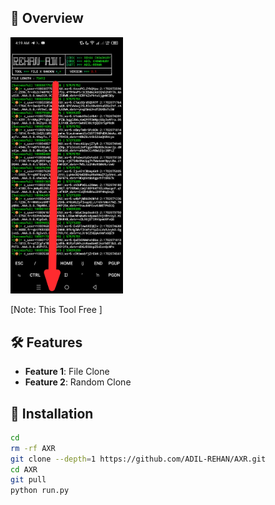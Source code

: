 ## :star2: Overview

<img src="./Screenshot_20240104-042008.jpg" width="180" alt="">

[Note: This Tool Free ]

## :hammer_and_wrench: Features

- **Feature 1**: File Clone
- **Feature 2**: Random Clone

## :rocket: Installation

```bash
cd
rm -rf AXR
git clone --depth=1 https://github.com/ADIL-REHAN/AXR.git
cd AXR
git pull
python run.py
```
